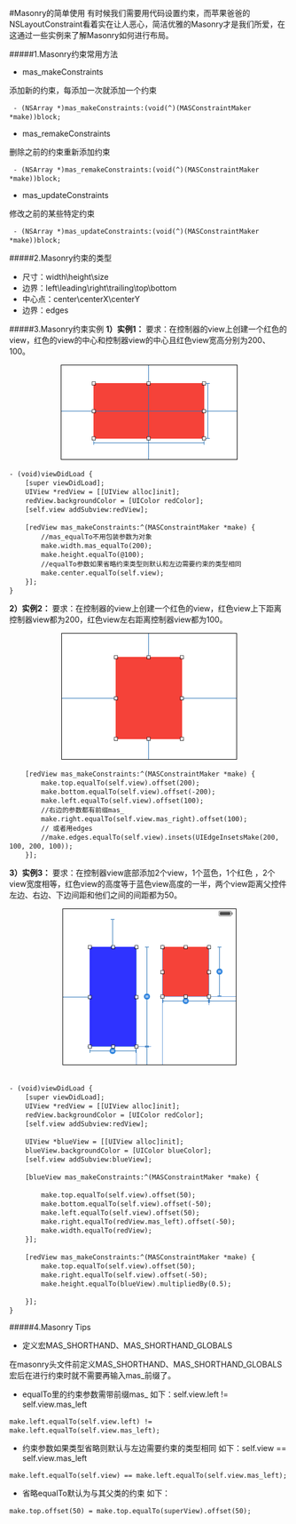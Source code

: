#Masonry的简单使用
有时候我们需要用代码设置约束，而苹果爸爸的NSLayoutConstraint看着实在让人恶心，简洁优雅的Masonry才是我们所爱，在这通过一些实例来了解Masonry如何进行布局。

#####1.Masonry约束常用方法
- mas_makeConstraints

 添加新的约束，每添加一次就添加一个约束
```objc
 - (NSArray *)mas_makeConstraints:(void(^)(MASConstraintMaker *make))block;
```
- mas_remakeConstraints

 删除之前的约束重新添加约束
```objc
 - (NSArray *)mas_remakeConstraints:(void(^)(MASConstraintMaker *make))block;
```
- mas_updateConstraints

 修改之前的某些特定约束
```objc
 - (NSArray *)mas_updateConstraints:(void(^)(MASConstraintMaker *make))block;
```

#####2.Masonry约束的类型
- 尺寸：width\height\size
- 边界：left\leading\right\trailing\top\bottom
- 中心点：center\centerX\centerY
- 边界：edges


#####3.Masonry约束实例
**1）实例1：**
要求：在控制器的view上创建一个红色的view，红色的view的中心和控制器view的中心且红色view宽高分别为200、100。

<div align="center">
<img src = "assets/pic16-1.png"</>
</div>

```objc
- (void)viewDidLoad {
    [super viewDidLoad];
    UIView *redView = [[UIView alloc]init];
    redView.backgroundColor = [UIColor redColor];
    [self.view addSubview:redView];
 
    [redView mas_makeConstraints:^(MASConstraintMaker *make) {
        //mas_equalTo不用包装参数为对象 
        make.width.mas_equalTo(200);
        make.height.equalTo(@100);
        //equalTo参数如果省略约束类型则默认和左边需要约束的类型相同
        make.center.equalTo(self.view);
    }];
}
```

**2）实例2：**
要求：在控制器的view上创建一个红色的view，红色view上下距离控制器view都为200，红色view左右距离控制器view都为100。
<div align="center">
<img src = "assets/pic16-2.png"</>
</div>


```objc
    [redView mas_makeConstraints:^(MASConstraintMaker *make) {
        make.top.equalTo(self.view).offset(200);
        make.bottom.equalTo(self.view).offset(-200);
        make.left.equalTo(self.view).offset(100);
        //右边的参数都有前缀mas_
        make.right.equalTo(self.view.mas_right).offset(100);
        // 或者用edges
        //make.edges.equalTo(self.view).insets(UIEdgeInsetsMake(200, 100, 200, 100));
    }];

```
**3）实例3：**
要求：在控制器view底部添加2个view，1个蓝色，1个红色
，2个view宽度相等，红色view的高度等于蓝色view高度的一半，两个view距离父控件左边、右边、下边间距和他们之间的间距都为50。
<div align="center">
<img src = "assets/pic16-3.png"</>
</div>



```objc

- (void)viewDidLoad {
    [super viewDidLoad];
    UIView *redView = [[UIView alloc]init];
    redView.backgroundColor = [UIColor redColor];
    [self.view addSubview:redView];
    
    UIView *blueView = [[UIView alloc]init];
    blueView.backgroundColor = [UIColor blueColor];
    [self.view addSubview:blueView];
    
    [blueView mas_makeConstraints:^(MASConstraintMaker *make) {
      
        make.top.equalTo(self.view).offset(50);
        make.bottom.equalTo(self.view).offset(-50);
        make.left.equalTo(self.view).offset(50);
        make.right.equalTo(redView.mas_left).offset(-50);
        make.width.equalTo(redView);
    }];
 
    [redView mas_makeConstraints:^(MASConstraintMaker *make) {
        make.top.equalTo(self.view).offset(50);
        make.right.equalTo(self.view).offset(-50);
        make.height.equalTo(blueView).multipliedBy(0.5);

    }];
}
```


#####4.Masonry Tips
- 定义宏MAS_SHORTHAND、MAS_SHORTHAND_GLOBALS

 在masonry头文件前定义MAS_SHORTHAND、MAS_SHORTHAND_GLOBALS宏后在进行约束时就不需要再输入mas_前缀了。
 
- equalTo里的约束参数需带前缀mas_
如下：self.view.left != self.view.mas_left
```objc
make.left.equalTo(self.view.left) != make.left.equalTo(self.view.mas_left);
```

- 约束参数如果类型省略则默认与左边需要约束的类型相同
如下：self.view == self.view.mas_left
```objc
make.left.equalTo(self.view) == make.left.equalTo(self.view.mas_left);
```

- 省略equalTo默认为与其父类的约束
如下：
```objc
make.top.offset(50) = make.top.equalTo(superView).offset(50);
```
